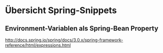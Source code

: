 # Übersicht Spring-Snippets

## Environment-Variablen als Spring-Bean Property

http://docs.spring.io/spring/docs/3.0.x/spring-framework-reference/html/expressions.html

